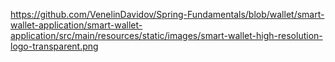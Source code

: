 https://github.com/VenelinDavidov/Spring-Fundamentals/blob/wallet/smart-wallet-application/smart-wallet-application/src/main/resources/static/images/smart-wallet-high-resolution-logo-transparent.png
